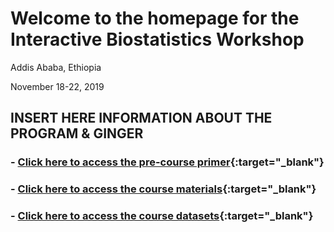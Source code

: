 # Welcome to the homepage for the Interactive Biostatistics Workshop

Addis Ababa, Ethiopia

November 18-22, 2019


INSERT HERE INFORMATION ABOUT THE PROGRAM & GINGER
----------------------------------------------------------------------------------------------------------------------------


### - [Click here to access the pre-course primer](https://github.com/GINGER-HSPH/AAU-Training-2019/blob/master/primer.md){:target="_blank"}

### - [Click here to access the course materials](https://github.com/GINGER-HSPH/AAU-Training-2019/blob/master/coursematerials.md){:target="_blank"}

### - [Click here to access the course datasets](https://github.com/GINGER-HSPH/AAU-Training-2019/blob/master/datasets.md){:target="_blank"}

